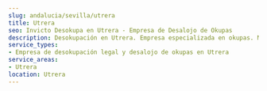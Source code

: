 ```yaml
---
slug: andalucia/sevilla/utrera
title: Utrera
seo: Invicto Desokupa en Utrera - Empresa de Desalojo de Okupas
description: Desokupación en Utrera. Empresa especializada en okupas. Mediación legal y desalojo express. Presupuesto gratuito.
service_types:
- Empresa de desokupación legal y desalojo de okupas en Utrera
service_areas:
- Utrera
location: Utrera
---
```


